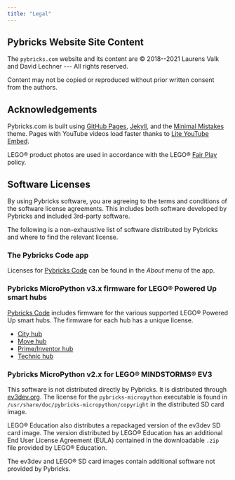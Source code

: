 ```yaml
---
title: "Legal"
---
```


## Pybricks Website Site Content

The `pybricks.com` website and its content are © 2018--2021 Laurens Valk and
David Lechner --- All rights reserved.

Content may not be copied or reproduced without prior written consent from the authors.

## Acknowledgements

Pybricks.com is built using [GitHub Pages](https://pages.github.com/),
[Jekyll](https://jekyllrb.com/), and the [Minimal Mistakes](
    https://mmistakes.github.io/minimal-mistakes/docs/license/
) theme. Pages with YouTube videos load faster thanks to [Lite YouTube Embed](
    https://github.com/paulirish/lite-youtube-embed
).

LEGO® product photos are used in accordance with the LEGO® [Fair Play](
    https://www.lego.com/en-us/legal/notices-and-policies/fair-play/
) policy.

## Software Licenses

By using Pybricks software, you are agreeing to the terms and conditions of the
software license agreements. This includes both software developed by Pybricks
and included 3rd-party software.

The following is a non-exhaustive list of software distributed by Pybricks and
where to find the relevant license.

### The Pybricks Code app

Licenses for [Pybricks Code](https://code.pybricks.com) can be found in the
*About* menu of the app.

### Pybricks MicroPython v3.x firmware for LEGO® Powered Up smart hubs

[Pybricks Code](https://code.pybricks.com) includes firmware for the various
supported LEGO® Powered Up smart hubs. The firmware for each hub has a unique
license.

- [City hub](https://github.com/pybricks/pybricks-micropython/blob/master/bricks/cityhub/ReadMe_OSS.txt)
- [Move hub](https://github.com/pybricks/pybricks-micropython/blob/master/bricks/movehub/ReadMe_OSS.txt)
- [Prime/Inventor hub](https://github.com/pybricks/pybricks-micropython/blob/master/bricks/primehub/ReadMe_OSS.txt)
- [Technic hub](https://github.com/pybricks/pybricks-micropython/blob/master/bricks/technichub/ReadMe_OSS.txt)

### Pybricks MicroPython v2.x for LEGO® MINDSTORMS® EV3

This software is not distributed directly by Pybricks. It is distributed through
[ev3dev.org](https://www.ev3dev.org). The license for the `pybricks-micropython`
executable is found in `/usr/share/doc/pybricks-micropython/copyright`
in the distributed SD card image.

LEGO® Education also distributes a repackaged version of the ev3dev SD card
image. The version distributed by LEGO® Education has an additional End User
License Agreement (EULA) contained in the downloadable `.zip` file provided by
LEGO® Education.

The ev3dev and LEGO® SD card images contain additional software not provided by
Pybricks.
